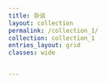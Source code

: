```yaml
---
title: 杂谈
layout: collection
permalink: /collection_1/
collection: collection_1
entries_layout: grid
classes: wide


---
```

